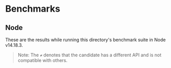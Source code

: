 # Benchmarks

## Node

These are the results while running this directory's benchmark suite in Node v14.18.3.

> Note: The `≠` denotes that the candidate has a different API and is not compatible with others.
